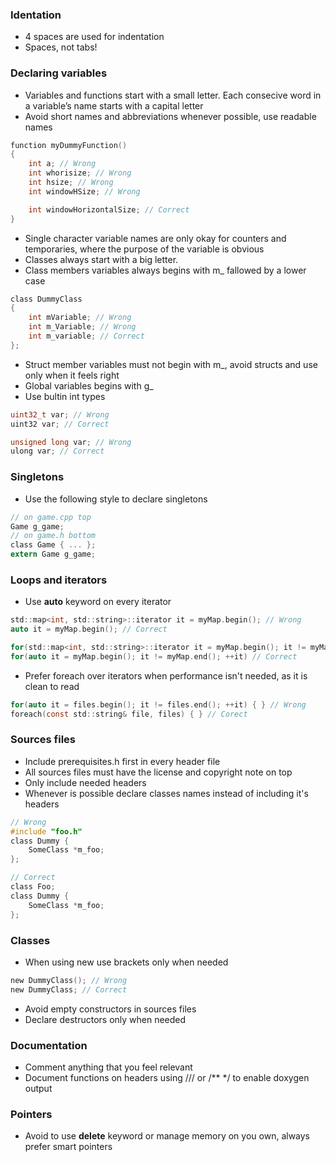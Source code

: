 ### Identation
* 4 spaces are used for indentation
* Spaces, not tabs!

### Declaring variables
* Variables and functions start with a small letter. Each consecive word in a variable’s
name starts with a capital letter
* Avoid short names and abbreviations whenever possible, use readable names

```C
function myDummyFunction()
{
    int a; // Wrong
    int whorisize; // Wrong
    int hsize; // Wrong
    int windowHSize; // Wrong

    int windowHorizontalSize; // Correct
}
```

* Single character variable names are only okay for counters and temporaries, where the purpose of the variable is obvious
* Classes always start with a big letter.
* Class members variables always begins with m_ fallowed by a lower case

```C
class DummyClass
{
    int mVariable; // Wrong
    int m_Variable; // Wrong
    int m_variable; // Correct
};
```

* Struct member variables must not begin with m_, avoid structs and use only when it feels right
* Global variables begins with g_
* Use bultin int types
```C
uint32_t var; // Wrong
uint32 var; // Correct

unsigned long var; // Wrong
ulong var; // Correct
```

### Singletons
* Use the following style to declare singletons
```C
// on game.cpp top
Game g_game;
// on game.h bottom
class Game { ... };
extern Game g_game;
```

### Loops and iterators
* Use **auto** keyword on every iterator
```C
std::map<int, std::string>::iterator it = myMap.begin(); // Wrong
auto it = myMap.begin(); // Correct

for(std::map<int, std::string>::iterator it = myMap.begin(); it != myMap.end(); it++) // Wrong
for(auto it = myMap.begin(); it != myMap.end(); ++it) // Correct
```
* Prefer foreach over iterators when performance isn't needed, as it is clean to read
```C
for(auto it = files.begin(); it != files.end(); ++it) { } // Wrong
foreach(const std::string& file, files) { } // Corect
```

### Sources files
* Include prerequisites.h first in every header file
* All sources files must have the license and copyright note on top
* Only include needed headers
* Whenever is possible declare classes names instead of including it's headers
```C
// Wrong
#include "foo.h"
class Dummy {
    SomeClass *m_foo;
};

// Correct
class Foo;
class Dummy {
    SomeClass *m_foo;
};
```

### Classes
* When using new use brackets only when needed
```C
new DummyClass(); // Wrong
new DummyClass; // Correct
```

* Avoid empty constructors in sources files
* Declare destructors only when needed

### Documentation
* Comment anything that you feel relevant
* Document functions on headers using /// or /** */ to enable doxygen output

### Pointers
* Avoid to use **delete** keyword or manage memory on you own, always prefer smart pointers